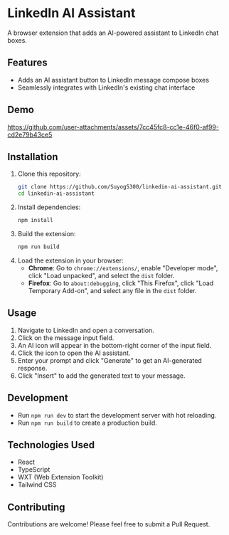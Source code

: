 # LinkedIn AI Assistant

A browser extension that adds an AI-powered assistant to LinkedIn chat boxes.

## Features

- Adds an AI assistant button to LinkedIn message compose boxes
- Seamlessly integrates with LinkedIn's existing chat interface

## Demo

https://github.com/user-attachments/assets/7cc45fc8-cc1e-46f0-af99-cd2e79b43ce5

## Installation

1. Clone this repository:
   ```bash
   git clone https://github.com/Suyog5300/linkedin-ai-assistant.git
   cd linkedin-ai-assistant
   ```
2. Install dependencies:
   ```bash
   npm install
   ```
3. Build the extension:
   ```bash
   npm run build
   ```
4. Load the extension in your browser:
   - **Chrome**: Go to `chrome://extensions/`, enable "Developer mode", click "Load unpacked", and select the `dist` folder.
   - **Firefox**: Go to `about:debugging`, click "This Firefox", click "Load Temporary Add-on", and select any file in the `dist` folder.

## Usage

1. Navigate to LinkedIn and open a conversation.
2. Click on the message input field.
3. An AI icon will appear in the bottom-right corner of the input field.
4. Click the icon to open the AI assistant.
5. Enter your prompt and click "Generate" to get an AI-generated response.
6. Click "Insert" to add the generated text to your message.

## Development

- Run `npm run dev` to start the development server with hot reloading.
- Run `npm run build` to create a production build.

## Technologies Used

- React
- TypeScript
- WXT (Web Extension Toolkit)
- Tailwind CSS

## Contributing

Contributions are welcome! Please feel free to submit a Pull Request.
